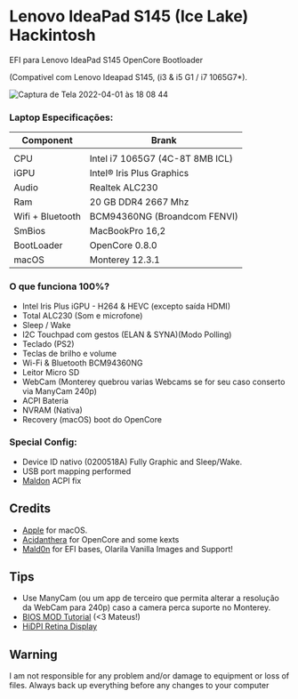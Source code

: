 # Lenovo IdeaPad S145 (Ice Lake) Hackintosh


EFI para Lenovo IdeaPad S145 OpenCore Bootloader

(Compativel com Lenovo Ideapad S145, (i3 & i5 G1 / i7 1065G7*).

![Captura de Tela 2022-04-01 às 18 08 44](https://user-images.githubusercontent.com/84999586/161341590-b4616829-6a02-40b5-b331-b693067bc8fd.png)


### Laptop Especificações:


| Component        | Brank                              |
| ---------------- | ---------------------------------- |
|                                                       |
| CPU              | Intel i7 1065G7 (4C-8T 8MB ICL)    |
| iGPU             | Intel® Iris Plus Graphics          |
| Audio            | Realtek ALC230                     |
| Ram              | 20 GB DDR4 2667 Mhz                |
| Wifi + Bluetooth | BCM94360NG (Broandcom FENVI)       |
| SmBios           | MacBookPro 16,2                    |
| BootLoader       | OpenCore 0.8.0                     |
| macOS            | Monterey 12.3.1                    |


### O que funciona 100%?

- Intel Iris Plus iGPU - H264 & HEVC (excepto saída HDMI)
- Total ALC230 (Som e microfone)
- Sleep / Wake
- I2C Touchpad com gestos (ELAN & SYNA)(Modo Polling)
- Teclado (PS2)
- Teclas de brilho e volume
- Wi-Fi & Bluetooth BCM94360NG
- Leitor Micro SD 
- WebCam (Monterey quebrou varias Webcams se for seu caso conserto via ManyCam 240p)
- ACPI Bateria
- NVRAM (Nativa)
- Recovery (macOS) boot do OpenCore


### Special Config:

- Device ID nativo (0200518A) Fully Graphic and Sleep/Wake.
- USB port mapping performed
- [Maldon](olarila.com) ACPI fix

## Credits

- [Apple](https://apple.com/osx) for macOS.
- [Acidanthera](https://github.com/acidanthera) for OpenCore and some kexts
- [Mald0n](https://www.olarila.com/topic/9918-olarila-hackintosh-hackbook-lenovo-ideapad-s145-10th-gen-catalina-big-sur-monterey-full-dsdt-patches-clover-and-opencore) for EFI bases, Olarila Vanilla Images and Support!

## Tips

- Use ManyCam (ou um app de terceiro que permita alterar a resolução da WebCam para 240p) caso a camera perca suporte no Monterey.
- [BIOS MOD Tutorial](https://www.youtube.com/watch?v=i5AYuSpQNYY&t=0s) (<3 Mateus!)
- [HiDPI Retina Display](https://www.youtube.com/watch?v=_fNvIfPxOEA&t=0s)

## Warning

I am not responsible for any problem and/or damage to equipment or loss of files. Always back up everything before any changes to your computer
